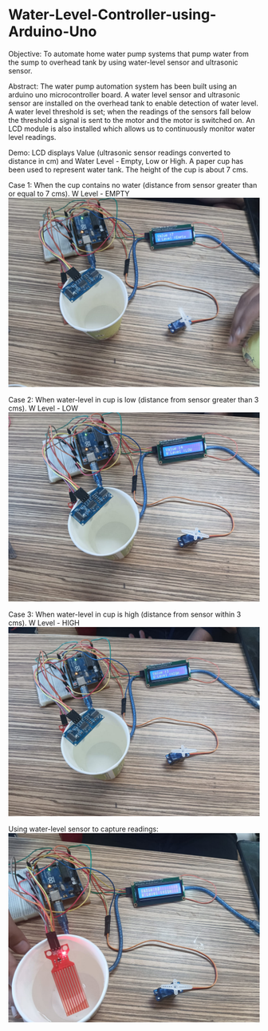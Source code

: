# Water-Level-Controller-using-Arduino-Uno

Objective:
	To automate home water pump systems that pump water from the sump to overhead tank by using water-level sensor and ultrasonic sensor.

Abstract:
	The water pump automation system has been built using an arduino uno microcontroller board. A water level sensor and ultrasonic sensor are installed on the overhead tank to enable detection of water level. A water level threshold is set; when the readings of the sensors fall below the threshold a signal is sent to the motor and the motor is switched on. An LCD module is also installed which allows us to continuously monitor water level readings.

Demo:
LCD displays Value (ultrasonic sensor readings converted to distance in cm) and Water Level - Empty, Low or High.
A paper cup has been used to represent water tank.
The height of the cup is about 7 cms.

Case 1:
When the cup contains no water (distance from sensor greater than or equal to 7 cms). W Level - EMPTY
![Image showing LCD Module output when tank is empty.](/Images/water_level_empty.jfif?raw=true "Water Tank Empty")

Case 2:
When water-level in cup is low (distance from sensor greater than 3 cms). W Level - LOW
![Image showing LCD Module output when water level in tank is low.](/Images/water_level_low.jfif?raw=true "Water Tank Empty")

Case 3:
When water-level in cup is high (distance from sensor within 3 cms). W Level - HIGH
![Image showing LCD Module output when water level in tank is high.](/Images/water_level_high.jfif?raw=true "Water Tank Empty")

Using water-level sensor to capture readings:
![Image showing LCD Module output on taking water-level sensor reading.](/Images/water_level_sensor.jfif?raw=true "Water Tank Empty")